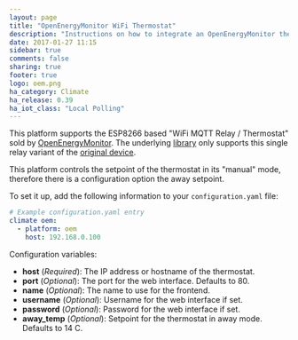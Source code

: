 ```yaml
---
layout: page
title: "OpenEnergyMonitor WiFi Thermostat"
description: "Instructions on how to integrate an OpenEnergyMonitor thermostat with Home Assistant."
date: 2017-01-27 11:15
sidebar: true
comments: false
sharing: true
footer: true
logo: oem.png
ha_category: Climate
ha_release: 0.39
ha_iot_class: "Local Polling"
---
```


This platform supports the ESP8266 based "WiFi MQTT Relay / Thermostat" sold by [OpenEnergyMonitor](https://shop.openenergymonitor.com/wifi-mqtt-relay-thermostat/). The underlying [library](http://oemthermostat.readthedocs.io/) only supports this single relay variant of the [original device](https://harizanov.com/2014/12/wifi-iot-3-channel-relay-board-with-mqtt-and-http-api-using-esp8266/).

This platform controls the setpoint of the thermostat in its "manual" mode, therefore there is a configuration option the away setpoint.

To set it up, add the following information to your `configuration.yaml` file:

```yaml
# Example configuration.yaml entry
climate oem:
  - platform: oem
    host: 192.168.0.100
```

Configuration variables:

- **host** (*Required*): The IP address or hostname of the thermostat.
- **port** (*Optional*): The port for the web interface. Defaults to 80.
- **name** (*Optional*): The name to use for the frontend.
- **username** (*Optional*): Username for the web interface if set.
- **password** (*Optional*): Password for the web interface if set.
- **away_temp** (*Optional*): Setpoint for the thermostat in away mode. Defaults to 14 C.

